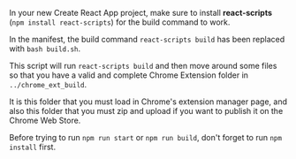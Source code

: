 In your new Create React App project, make sure to install **react-scripts** (`npm install react-scripts`) for the build command to work.

In the manifest, the build command `react-scripts build` has been replaced with `bash build.sh`.

This script will run `react-scripts build` and then move around some files so that you have a valid and complete Chrome Extension folder in `../chrome_ext_build`.

It is this folder that you must load in Chrome's extension manager page, and also this folder that you must zip and upload if you want to publish it on the Chrome Web Store.

Before trying to run `npm run start` or `npm run build`, don't forget to run `npm install` first.